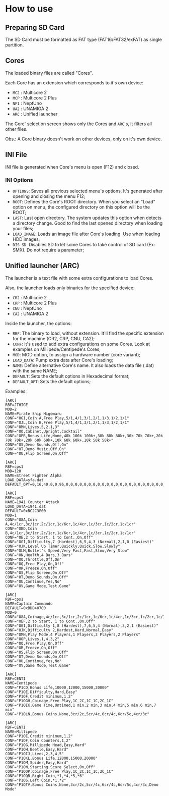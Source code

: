 # How to use

## Preparing SD Card

The SD Card must be formatted as FAT type (FAT16/FAT32/exFAT) as single partition.

## Cores

The loaded binary files are called "Cores".

Each Core has an extension which corresponds to it's own device:

- `MC2` : Multicore 2
- `MCP` : Multicore 2 Plus
- `NP1` : NeptUno
- `UA2` : UNAMIGA 2
- `ARC` : Unified launcher

The Core' selection screen shows only the Cores and `ARC`'s, it filters all
other files.

Obs.: A Core binary doesn't work on other devices, only on it's own device.

## INI File

INI file is generated when Core's menu is open (F12) and closed.

### INI Options

- `OPTIONS`: Saves all previous selected menu's options. It's generated after
opening and closing the menu F12;
- `ROOT`: Defines the Core's ROOT directory. When you select an "Load" option on
menu, the configured directory on this option will be the ROOT;
- `LAST`: Last open directory. The system updates this option when detects a
directory change. Good to find the last opened directory when loading your files;
- `LOAD_IMAGE`: Loads an image file after Core's loading. Use when loading HDD images;
- `DIS_SD`: Disables SD to let some Cores to take control of SD card (Ex: SMX). Do not require a parameter;

## Unified launcher (ARC)

The launcher is a text file with some extra configurations to load Cores.

Also, the launcher loads only binaries for the specified device:

- `CR2` : Multicore 2
- `CRP` : Multicore 2 Plus
- `CNU` : NeptUno
- `CA2` : UNAMIGA 2

Inside the launcher, the options:

- `RBF`: The binary to load, without extension. It'll find the specific extension for the machine (CR2, CRP, CNU, CA2);
- `CONF`: It's used to add extra configurations on some Cores. Look at examples on Millipede/Centipede's Cores;
- `MOD`: MOD option, to assign a hardware number (core variant);
- `LOAD_DATA`: Pump extra data after Core's loading;
- `NAME`: Define alternative Core's name. It also loads the data file (.dat) with the same NAME;
- `DEFAULT`: Sets the default options in Hexadecimal format;
- `DEFAULT_OPT`: Sets the default options;

Examples:

```
[ARC]
RBF=JTHIGE
MOD=2
NAME=Pirate Ship Higemaru
CONF="OGI,Coin A,Free Play,5/1,4/1,3/1,2/1,1/3,1/2,1/1"
CONF="OJL,Coin B,Free Play,5/1,4/1,3/1,2/1,1/3,1/2,1/1"
CONF="OMN,Lives,5,2,1,3"
CONF="OO,Cabinet,Upright,Cocktail"
CONF="OPR,Bonus Life,None,40k 100k 100k+,30k 80k 80k+,30k 70k 70k+,20k 70k 70k+,20k 60k 60k+,10k 60k 60k+,10k 50k 50k+"
CONF="OS,Demo Sounds,Off,On"
CONF="OT,Demo Music,Off,On"
CONF="OU,Flip Screen,On,Off"
```

```
[ARC]
RBF=cps1
MOD=120
NAME=Street Fighter Alpha
LOAD_DATA=sfa.dat
DEFAULT_OPT=0,16,40,0,0,96,0,0,0,0,0,0,0,0,0,0,0,0,0,0,0,0,0,0,0,0,0,0,0,0,0,0
```

```
[ARC]
RBF=cps1
NAME=1941 Counter Attack
LOAD_DATA=1941.dat
DEFAULT=0xBC2C3F00
MOD=1
CONF="O8A,Coin A,4c/1cr,3c/1cr,2c/1cr,1c/6cr,1c/4cr,1c/3cr,1c/2cr,1c/1cr"
CONF="OBD,Coin B,4c/1cr,3c/1cr,2c/1cr,1c/6cr,1c/4cr,1c/3cr,1c/2cr,1c/1cr"
CONF="OE,2 to Start, 1 to Cont.,On,Off"
CONF="OGI,Difficulty,7 (Hardest),6,5,4,3 (Normal),2,1,0 (Easiest)"
CONF="OJK,Level Up Timer,Quickly,Quick,Slow,Slowly"
CONF="OLM,Bullet's Speed,Very Fast,Fast,Slow,Very Slow"
CONF="ON,Health,4 Bars,3 Bars"
CONF="OO,Throttle,Off,On"
CONF="OQ,Free Play,On,Off"
CONF="OR,Freeze,On,Off"
CONF="OS,Flip Screen,On,Off"
CONF="OT,Demo Sounds,On,Off"
CONF="OU,Continue,Yes,No"
CONF="OV,Game Mode,Test,Game"
```

```
[ARC]
RBF=cps1
NAME=Captain Commando
DEFAULT=0xBDD40700
MOD=0
CONF="O8A,Coinage,4c/1cr,3c/1cr,2c/1cr,1c/6cr,1c/4cr,1c/3cr,1c/2cr,1c/1cr"
CONF="OEF,2 to Start, 1 to Cont.,On,Off"
CONF="OGI,Difficulty 1,8 (Hardest),7,6,5,4 (Normal),3,2,1 (Easiest)"
CONF="OJK,Difficulty 2,Hardest,Hard,Normal,Easy"
CONF="OMN,Play Mode,4 Players,1 Players,3 Players,2 Players"
CONF="OOP,Lives,1,4,3,2"
CONF="OQ,Free Play,On,Off"
CONF="OR,Freeze,On,Off"
CONF="OS,Flip Screen,On,Off"
CONF="OT,Demo Sounds,On,Off"
CONF="OU,Continue,Yes,No"
CONF="OV,Game Mode,Test,Game"
```

```
[ARC]
RBF=CENTI
NAME=Centipede
CONF="P1CD,Bonus Life,10000,12000,15000,20000"
CONF="P1OE,Difficulty,Hard,Easy"
CONF="P1OF,Credit minimum,1,2"
CONF="P1OGH,Coinage,Free Play,1C_2C,1C_1C,2C_1C"
CONF="P1OIK,Game Time,Untimed,1 min,2 min,3 min,4 min,5 min,6 min,7 min"
CONF="P1OLN,Bonus Coins,None,3cr/2c,5cr/4c,6cr/4c,6cr/5c,4cr/3c"
```

```
[ARC]
RBF=CENTI
NAME=Millipede
CONF="P1OE,Credit minimum,1,2"
CONF="P1OF,Coin Counters,1,2"
CONF="P1OG,Millipede Head,Easy,Hard"
CONF="P1OH,Beetle,Easy,Hard"
CONF="P1OIJ,Lives,2,3,4,5"
CONF="P1OKL,Bonus Life,12000,15000,20000"
CONF="P1OM,Spider,Easy,Hard"
CONF="P1ON,Starting Score Select,On,Off"
CONF="P1OOP,Coinage,Free Play,1C_2C,1C_1C,2C_1C"
CONF="P1OQR,Right Coin,*1,*4,*5,*6"
CONF="P1OS,Left Coin,*1,*2"
CONF="P1OTV,Bonus Coins,None,3cr/2c,5cr/4c,6cr/4c,6cr/5c,4cr/3c,Demo Mode"
```
